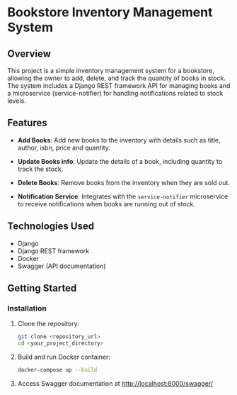 # Bookstore Inventory Management System

## Overview

This project is a simple inventory management system for a bookstore, allowing the owner to add, delete, and track the quantity of books in stock. The system includes a Django REST framework API for managing books and a microservice (service-notifier) for handling notifications related to stock levels.

## Features

- **Add Books**: Add new books to the inventory with details such as title, author, isbn, price and quantity.

- **Update Books info**: Update the details of a book, including quantity to track the stock.

- **Delete Books**: Remove books from the inventory when they are sold out.

- **Notification Service**: Integrates with the `service-notifier` microservice to receive notifications when books are running out of stock.

## Technologies Used

- Django
- Django REST framework
- Docker
- Swagger (API documentation)

## Getting Started

### Installation

1. Clone the repository:

    ```bash
    git clone <repository_url>
    cd <your_project_directory>
    ```

2. Build and run Docker container:

    ```bash
    docker-compose up --build
    ```

3. Access Swagger documentation at [http://localhost:8000/swagger/](http://localhost:8000/swagger/)


